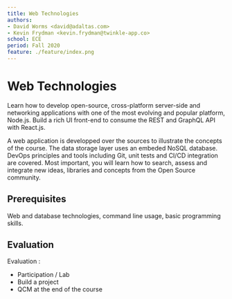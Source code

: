 ```yaml
---
title: Web Technologies
authors:
- David Worms <david@adaltas.com>
- Kevin Frydman <kevin.frydman@twinkle-app.co>
school: ECE
period: Fall 2020
feature: ./feature/index.png
---
```


# Web Technologies

Learn how to develop open-source, cross-platform server-side and networking applications with one of the most evolving and popular platform, Node.js. Build a rich UI front-end to consume the REST and GraphQL API with React.js.

A web application is developped over the sources to illustrate the concepts of the course. The data storage layer uses an embeded NoSQL database. DevOps principles and tools including Git, unit tests and CI/CD integration are covered. Most important, you will learn how to search, assess and integrate new ideas, libraries and concepts from the Open Source community.

## Prerequisites

Web and database technologies, command line usage, basic programming skills.

## Evaluation

Evaluation :

* Participation / Lab
* Build a project
* QCM at the end of the course

